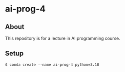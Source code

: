 # ai-prog-4

## About
This repository is for a lecture in AI programming course.

## Setup
```
$ conda create --name ai-prog-4 python=3.10
```
